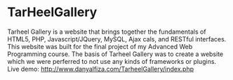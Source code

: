 TarHeelGallery
==============

Tarheel Gallery is a website that brings together the fundamentals of HTML5, PHP, Javascript/JQuery, MySQL, Ajax cals, and RESTful interfaces. This website was built for the final project of my Advanced Web Programming course. The basis of Tarheel Gallery was to create a website which we were perferred to not use any kinds of frameworks or plugins.
Live demo: http://www.danyalfiza.com/TarheelGallery/index.php
